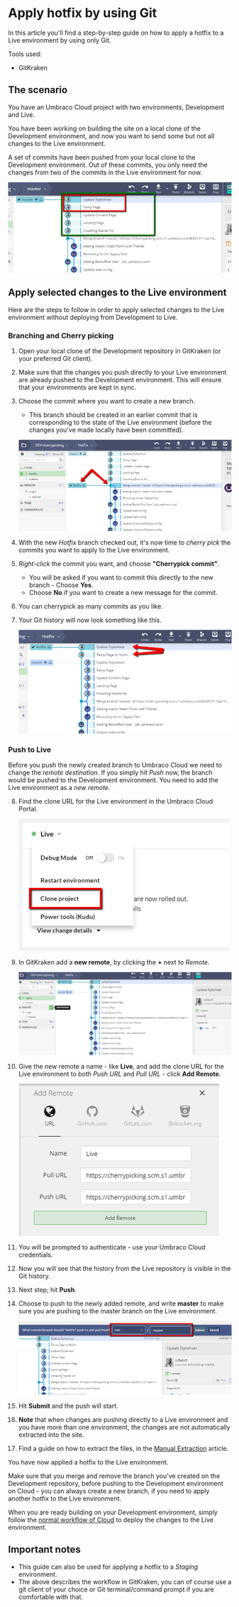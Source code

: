 # Apply hotfix by using Git

In this article you'll find a step-by-step guide on how to apply a hotfix to a Live environment by using only Git.

Tools used:

* GitKraken

## The scenario

You have an Umbraco Cloud project with two environments, Development and Live. 

You have been working on building the site on a local clone of the Development environment, and now you want to send some but not all changes to the Live environment.

A set of commits have been pushed from your local clone to the Development environment. Out of these commits, you only need the changes from two of the commits in the Live environment for now.

![Commits](images/commits-for-cherry.png)

## Apply selected changes to the Live environment

Here are the steps to follow in order to apply selected changes to the Live environment without deploying from Development to Live.

### Branching and Cherry picking

1. Open your local clone of the Development repository in GitKraken (or your preferred Git client).
2. Make sure that the changes you push directly to your Live environment are already pushed to the Development environment. This will ensure that your environments are kept in sync.
3. Choose the commit where you want to create a new branch.
    * This branch should be created in an earlier commit that is corresponding to the state of the Live environment (before the changes you've made locally have been committed).
    
    ![Creating new branch](images/create-branch.png)

4. With the new _Hotfix_ branch checked out, it's now time to _cherry pick_ the commits you want to apply to the Live environment.
5. _Right-click_ the commit you want, and choose **"Cherrypick commit"**.
    * You will be asked if you want to commit this directly to the new branch - Choose **Yes**.
    * Choose **No** if you want to create a new message for the commit.
6. You can cherrypick as many commits as you like.
7. Your Git history will now look something like this.

    ![Cherrypicking](images/cherry-picked-commits.png)

### Push to Live

Before you push the newly created branch to Umbraco Cloud we need to change the _remote destination_. If you simply hit _Push_ now, the branch would be pushed to the Development environment. You need to add the Live environment as a _new remote_.

8. Find the clone URL for the Live environment in the Umbraco Cloud Portal.

    ![Live Clone URL](images/live-clone-URL.png)

9. In GitKraken add a **new remote**, by clicking the **+** next to _Remote_.

    ![Add new remote](images/add-remote.png)

10. Give the new remote a name - like **Live**, and add the clone URL for the Live environment to both _Push URL_ and _Pull URL_ - click **Add Remote**.

    ![Add Live as remote](images/live-remote.png)

11. You will be prompted to authenticate - use your Umbraco Cloud credentials.
12. Now you will see that the history from the Live repository is visible in the Git history.
13. Next step; hit **Push**.
14. Choose to push to the newly added remote, and write **master** to make sure you are pushing to the master branch on the Live environment.

    ![Choose remote](images/choose-remote.png)

15. Hit **Submit** and the push will start.
16. **Note** that when changes are pushing directly to a Live environment and you have more than one environment, the changes are not automatically extracted into the site.
17. Find a guide on how to extract the files, in the [Manual Extraction](../../../Set-Up/Power-Tools/Manual-extractions) article.

You have now applied a hotfix to the Live environment.

Make sure that you merge and remove the branch you've created on the Development repository, before pushing to the Development environment on Cloud - you can always create a new branch, if you need to apply another hotfix to the Live environment.

When you are ready building on your Development environment, simply follow the [normal workflow of Cloud](../Deployment) to deploy the changes to the Live environment.

## Important notes
* This guide can also be used for applying a hotfix to a _Staging_ environment.
* The above describes the workflow in GitKraken, you can of course use a git client of your choice or Git terminal/command prompt if you are comfortable with that.
